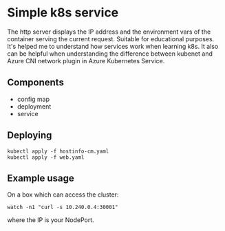 # Simple k8s service
The http server displays the IP address and the environment vars of the container serving the current request.
Suitable for educational purposes. It's helped me to understand how services work when learning k8s. It also can be helpful when understanding the difference between kubenet and Azure CNI network plugin in Azure Kubernetes Service.

## Components
* config map
* deployment
* service

## Deploying
```
kubectl apply -f hostinfo-cm.yaml
kubectl apply -f web.yaml
```

## Example usage
On a box which can access the cluster:
```
watch -n1 "curl -s 10.240.0.4:30001"
```
where the IP is your NodePort.
